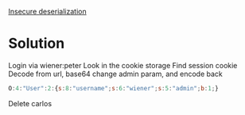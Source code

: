 [Insecure deserialization](../Insecure%20deserialization.md)

# Solution
Login via wiener:peter
Look in the cookie storage
Find session cookie
Decode from url, base64
change admin param, and encode back
```js
O:4:"User":2:{s:8:"username";s:6:"wiener";s:5:"admin";b:1;}
```

Delete carlos
